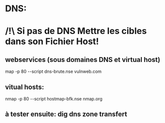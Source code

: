 # DNS:
# /!\ Si pas de DNS Mettre les cibles dans son Fichier Host!

## webservices (sous domaines DNS et virtual host)
map -p 80 --script dns-brute.nse vulnweb.com 

## vitual hosts:
nmap -p 80 --script hostmap-bfk.nse nmap.org 

## à tester ensuite: dig dns zone transfert

